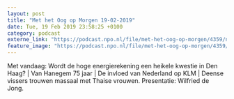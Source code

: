 ```yaml
---
layout: post
title: "Met het Oog op Morgen 19-02-2019"
date: Tue, 19 Feb 2019 23:58:25 +0100
category: podcast
externe_link: "https://podcast.npo.nl/file/met-het-oog-op-morgen/4359/nporadio1_met-het-oog-op-morgen_20190219_met-het-oog-op-morgen-19-02-2019_APYD6C.mp3"
feature_image: "https://podcast.npo.nl/file/met-het-oog-op-morgen/4359/nporadio1_met-het-oog-op-morgen_20190219_met-het-oog-op-morgen-19-02-2019_APYD6C.mp3"
---
```


Met vandaag: Wordt de hoge energierekening een heikele kwestie in Den Haag? | Van Hanegem 75 jaar | De invloed van Nederland op KLM | Deense vissers trouwen massaal met Thaise vrouwen. Presentatie: Wilfried de Jong.
